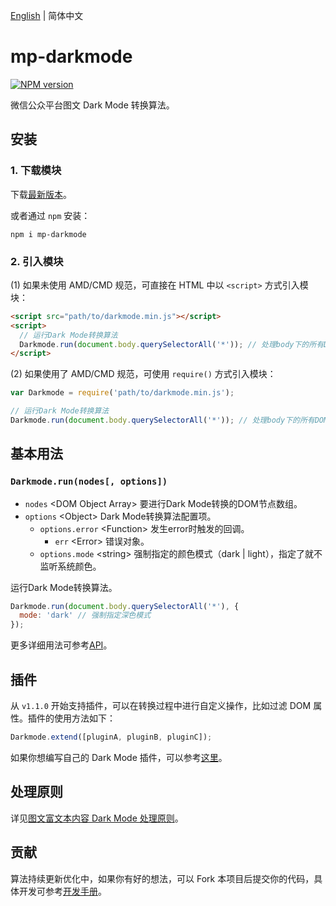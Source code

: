 [English](./README.md) | 简体中文

mp-darkmode
==============================
[![NPM version][npm-image]][npm-url]

微信公众平台图文 Dark Mode 转换算法。

## 安装

### 1. 下载模块

下载[最新版本](https://github.com/wechatjs/mp-darkmode/releases)。

或者通过 `npm` 安装：

```shell
npm i mp-darkmode
```

### 2. 引入模块

(1) 如果未使用 AMD/CMD 规范，可直接在 HTML 中以 `<script>` 方式引入模块：

```html
<script src="path/to/darkmode.min.js"></script>
<script>
  // 运行Dark Mode转换算法
  Darkmode.run(document.body.querySelectorAll('*')); // 处理body下的所有DOM节点
</script>
```

(2) 如果使用了 AMD/CMD 规范，可使用 `require()` 方式引入模块：

```javascript
var Darkmode = require('path/to/darkmode.min.js');

// 运行Dark Mode转换算法
Darkmode.run(document.body.querySelectorAll('*')); // 处理body下的所有DOM节点
```

## 基本用法

### `Darkmode.run(nodes[, options])`

- `nodes` &lt;DOM Object Array&gt; 要进行Dark Mode转换的DOM节点数组。
- `options` &lt;Object&gt; Dark Mode转换算法配置项。
  - `options.error` &lt;Function&gt; 发生error时触发的回调。
    - `err` &lt;Error&gt; 错误对象。
  - `options.mode` &lt;string&gt; 强制指定的颜色模式（dark | light），指定了就不监听系统颜色。

运行Dark Mode转换算法。

```javascript
Darkmode.run(document.body.querySelectorAll('*'), {
  mode: 'dark' // 强制指定深色模式
});
```

更多详细用法可参考[API](./doc/cn/API.md)。

## 插件

从 `v1.1.0` 开始支持插件，可以在转换过程中进行自定义操作，比如过滤 DOM 属性。插件的使用方法如下：

```javascript
Darkmode.extend([pluginA, pluginB, pluginC]);
```

如果你想编写自己的 Dark Mode 插件，可以参考[这里](./doc/cn/plugins.md)。

## 处理原则

详见[图文富文本内容 Dark Mode 处理原则](./doc/cn/principle.md)。

## 贡献

算法持续更新优化中，如果你有好的想法，可以 Fork 本项目后提交你的代码，具体开发可参考[开发手册](./doc/cn/develop.md)。

[npm-url]: https://www.npmjs.com/package/mp-darkmode
[npm-image]: https://img.shields.io/npm/v/mp-darkmode.svg
